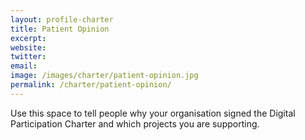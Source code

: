 ```yaml
---
layout: profile-charter
title: Patient Opinion
excerpt: 
website: 
twitter: 
email: 
image: /images/charter/patient-opinion.jpg
permalink: /charter/patient-opinion/
---
```


Use this space to tell people why your organisation signed the Digital Participation Charter and which projects you are supporting.